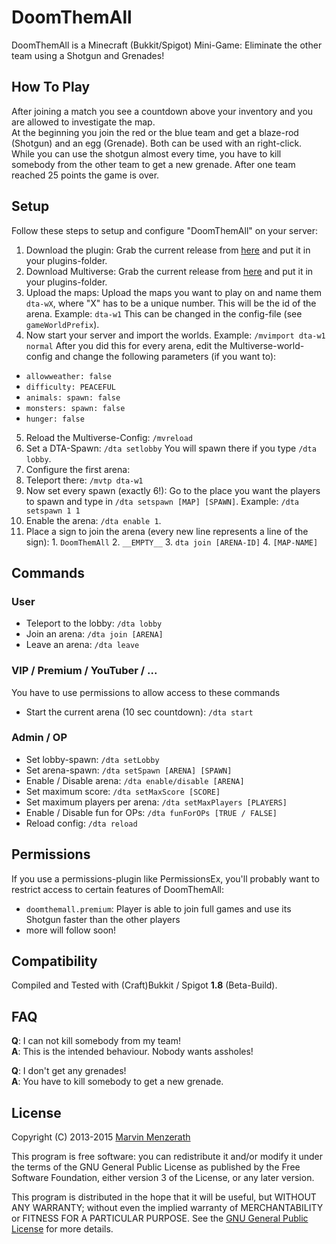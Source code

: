 # DoomThemAll
DoomThemAll is a Minecraft (Bukkit/Spigot) Mini-Game: Eliminate the other team using a Shotgun and Grenades!

## How To Play
After joining a match you see a countdown above your inventory and you are allowed to investigate the map.  
At the beginning you join the red or the blue team and get a blaze-rod (Shotgun) and an egg (Grenade). Both can be used with an right-click. While you can use the shotgun almost every time, you have to kill somebody from the other team to get a new grenade.
After one team reached 25 points the game is over.

## Setup
Follow these steps to setup and configure "DoomThemAll" on your server:

1. Download the plugin: Grab the current release from [here](https://github.com/MarvinMenzerath/DoomThemAll/releases) and put it in your plugins-folder.
2. Download Multiverse: Grab the current release from [here](http://dev.bukkit.org/bukkit-plugins/multiverse-core/) and put it in your plugins-folder.
3. Upload the maps: Upload the maps you want to play on and name them `dta-wX`, where "X" has to be a unique number. This will be the id of the arena. Example: `dta-w1`
This can be changed in the config-file (see `gameWorldPrefix`).
4. Now start your server and import the worlds. Example: `/mvimport dta-w1 normal`  After you did this for every arena, edit the Multiverse-world-config and change the following parameters (if you want to):
  * `allowweather: false`
  * `difficulty: PEACEFUL`
  * `animals:
      spawn: false`
  * `monsters:
      spawn: false`
  * `hunger: false`
5. Reload the Multiverse-Config: `/mvreload`
6. Set a DTA-Spawn: `/dta setlobby` You will spawn there if you type `/dta lobby`.
7. Configure the first arena:
  1. Teleport there: `/mvtp dta-w1`
  2. Now set every spawn (exactly 6!): Go to the place you want the players to spawn and type in `/dta setspawn [MAP] [SPAWN]`. Example: `/dta setspawn 1 1`
  3. Enable the arena: `/dta enable 1`.
  4. Place a sign to join the arena (every new line represents a line of the sign):
    1. `DoomThemAll`
    2. `__EMPTY__`
    3. `dta join [ARENA-ID]`
    4. `[MAP-NAME]`

## Commands

### User
* Teleport to the lobby: `/dta lobby`
* Join an arena: `/dta join [ARENA]`
* Leave an arena: `/dta leave`

### VIP / Premium / YouTuber / ...
You have to use permissions to allow access to these commands
* Start the current arena (10 sec countdown): `/dta start`

### Admin / OP
* Set lobby-spawn: `/dta setLobby`
* Set arena-spawn: `/dta setSpawn [ARENA] [SPAWN]`
* Enable / Disable arena: `/dta enable/disable [ARENA]`
* Set maximum score: `/dta setMaxScore [SCORE]`
* Set maximum players per arena: `/dta setMaxPlayers [PLAYERS]`
* Enable / Disable fun for OPs: `/dta funForOPs [TRUE / FALSE]`
* Reload config: `/dta reload`

## Permissions
If you use a permissions-plugin like PermissionsEx, you'll probably want to restrict access to certain features of DoomThemAll:
* `doomthemall.premium`: Player is able to join full games and use its Shotgun faster than the other players
* more will follow soon!

## Compatibility
Compiled and Tested with (Craft)Bukkit / Spigot **1.8** (Beta-Build).

## FAQ
**Q**: I can not kill somebody from my team!  
**A**: This is the intended behaviour. Nobody wants assholes!

**Q**: I don't get any grenades!  
**A**: You have to kill somebody to get a new grenade.

## License
Copyright (C) 2013-2015 [Marvin Menzerath](https://menzerath.eu)

This program is free software: you can redistribute it and/or modify it under the terms of the GNU General Public License as published by the Free Software Foundation, either version 3 of the License, or any later version.

This program is distributed in the hope that it will be useful, but WITHOUT ANY WARRANTY; without even the implied warranty of MERCHANTABILITY or FITNESS FOR A PARTICULAR PURPOSE. See the [GNU General Public License](https://github.com/MarvinMenzerath/DoomThemAll/blob/master/LICENSE) for more details.
